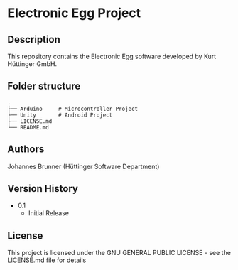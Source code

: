 # Electronic Egg Project



## Description

This repository contains the Electronic Egg software developed by Kurt Hüttinger GmbH.

## Folder structure

    .
    ├── Arduino   	# Microcontroller Project
    ├── Unity       # Android Project
    ├── LICENSE.md
    └── README.md

## Authors

Johannes Brunner (Hüttinger Software Department)

## Version History

* 0.1
    * Initial Release

## License

This project is licensed under the GNU GENERAL PUBLIC LICENSE - see the LICENSE.md file for details

